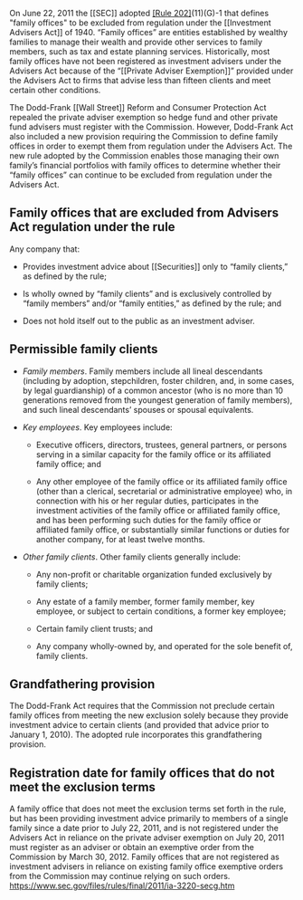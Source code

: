 On June 22, 2011 the [[SEC]] adopted [[Rule 202]](a)(11)(G)-1 that defines "family offices" to be excluded from regulation under the [[Investment Advisers Act]] of 1940. “Family offices” are entities established by wealthy families to manage their wealth and provide other services to family members, such as tax and estate planning services. Historically, most family offices have not been registered as investment advisers under the Advisers Act because of the “[[Private Adviser Exemption]]” provided under the Advisers Act to firms that advise less than fifteen clients and meet certain other conditions.

The Dodd-Frank [[Wall Street]] Reform and Consumer Protection Act repealed the private adviser exemption so hedge fund and other private fund advisers must register with the Commission. However, Dodd-Frank Act also included a new provision requiring the Commission to define family offices in order to exempt them from regulation under the Advisers Act. The new rule adopted by the Commission enables those managing their own family’s financial portfolios with family offices to determine whether their “family offices” can continue to be excluded from regulation under the Advisers Act.

## Family offices that are excluded from Advisers Act regulation under the rule

Any company that:

- Provides investment advice about [[Securities]] only to “family clients,” as defined by the rule;
    
- Is wholly owned by “family clients” and is exclusively controlled by “family members” and/or “family entities,” as defined by the rule; and
    
- Does not hold itself out to the public as an investment adviser.
    

## Permissible family clients

- _Family members_. Family members include all lineal descendants (including by adoption, stepchildren, foster children, and, in some cases, by legal guardianship) of a common ancestor (who is no more than 10 generations removed from the youngest generation of family members), and such lineal descendants’ spouses or spousal equivalents.
    
- _Key employees_. Key employees include:
    
    - Executive officers, directors, trustees, general partners, or persons serving in a similar capacity for the family office or its affiliated family office; and
        
    - Any other employee of the family office or its affiliated family office (other than a clerical, secretarial or administrative employee) who, in connection with his or her regular duties, participates in the investment activities of the family office or affiliated family office, and has been performing such duties for the family office or affiliated family office, or substantially similar functions or duties for another company, for at least twelve months.
        
- _Other family clients_. Other family clients generally include:
    
    - Any non-profit or charitable organization funded exclusively by family clients;
        
    - Any estate of a family member, former family member, key employee, or subject to certain conditions, a former key employee;
        
    - Certain family client trusts; and
        
    - Any company wholly-owned by, and operated for the sole benefit of, family clients.
        

## Grandfathering provision

The Dodd-Frank Act requires that the Commission not preclude certain family offices from meeting the new exclusion solely because they provide investment advice to certain clients (and provided that advice prior to January 1, 2010). The adopted rule incorporates this grandfathering provision.

## Registration date for family offices that do not meet the exclusion terms

A family office that does not meet the exclusion terms set forth in the rule, but has been providing investment advice primarily to members of a single family since a date prior to July 22, 2011, and is not registered under the Advisers Act in reliance on the private adviser exemption on July 20, 2011 must register as an adviser or obtain an exemptive order from the Commission by March 30, 2012. Family offices that are not registered as investment advisers in reliance on existing family office exemptive orders from the Commission may continue relying on such orders.
https://www.sec.gov/files/rules/final/2011/ia-3220-secg.htm